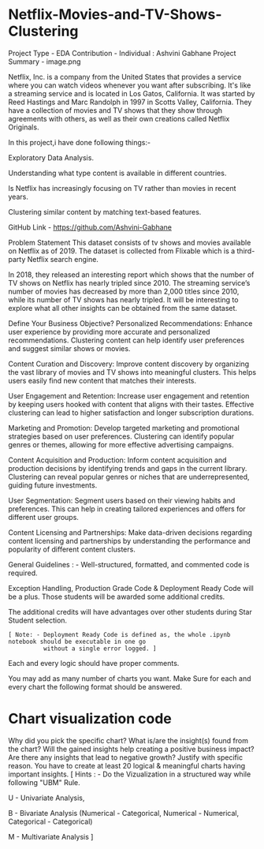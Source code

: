 # Netflix-Movies-and-TV-Shows-Clustering
Project Type - EDA
Contribution - Individual : Ashvini Gabhane
Project Summary -
image.png

Netflix, Inc. is a company from the United States that provides a service where you can watch videos whenever you want after subscribing. It's like a streaming service and is located in Los Gatos, California. It was started by Reed Hastings and Marc Randolph in 1997 in Scotts Valley, California. They have a collection of movies and TV shows that they show through agreements with others, as well as their own creations called Netflix Originals.

In this project,i have done following things:-

Exploratory Data Analysis.

Understanding what type content is available in different countries.

Is Netflix has increasingly focusing on TV rather than movies in recent years.

Clustering similar content by matching text-based features.

GitHub Link -
https://github.com/Ashvini-Gabhane

Problem Statement
This dataset consists of tv shows and movies available on Netflix as of 2019. The dataset is collected from Flixable which is a third-party Netflix search engine.

In 2018, they released an interesting report which shows that the number of TV shows on Netflix has nearly tripled since 2010. The streaming service’s number of movies has decreased by more than 2,000 titles since 2010, while its number of TV shows has nearly tripled. It will be interesting to explore what all other insights can be obtained from the same dataset.

Define Your Business Objective?
Personalized Recommendations: Enhance user experience by providing more accurate and personalized recommendations. Clustering content can help identify user preferences and suggest similar shows or movies.

Content Curation and Discovery: Improve content discovery by organizing the vast library of movies and TV shows into meaningful clusters. This helps users easily find new content that matches their interests.

User Engagement and Retention: Increase user engagement and retention by keeping users hooked with content that aligns with their tastes. Effective clustering can lead to higher satisfaction and longer subscription durations.

Marketing and Promotion: Develop targeted marketing and promotional strategies based on user preferences. Clustering can identify popular genres or themes, allowing for more effective advertising campaigns.

Content Acquisition and Production: Inform content acquisition and production decisions by identifying trends and gaps in the current library. Clustering can reveal popular genres or niches that are underrepresented, guiding future investments.

User Segmentation: Segment users based on their viewing habits and preferences. This can help in creating tailored experiences and offers for different user groups.

Content Licensing and Partnerships: Make data-driven decisions regarding content licensing and partnerships by understanding the performance and popularity of different content clusters.

General Guidelines : -
Well-structured, formatted, and commented code is required.

Exception Handling, Production Grade Code & Deployment Ready Code will be a plus. Those students will be awarded some additional credits.

The additional credits will have advantages over other students during Star Student selection.

    [ Note: - Deployment Ready Code is defined as, the whole .ipynb notebook should be executable in one go
              without a single error logged. ]
Each and every logic should have proper comments.

You may add as many number of charts you want. Make Sure for each and every chart the following format should be answered.

# Chart visualization code
Why did you pick the specific chart?
What is/are the insight(s) found from the chart?
Will the gained insights help creating a positive business impact? Are there any insights that lead to negative growth? Justify with specific reason.
You have to create at least 20 logical & meaningful charts having important insights.
[ Hints : - Do the Vizualization in a structured way while following "UBM" Rule.

U - Univariate Analysis,

B - Bivariate Analysis (Numerical - Categorical, Numerical - Numerical, Categorical - Categorical)

M - Multivariate Analysis ]
